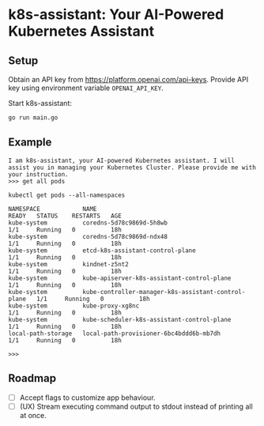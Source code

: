 # k8s-assistant: Your AI-Powered Kubernetes Assistant

## Setup

Obtain an API key from https://platform.openai.com/api-keys. Provide
API key using environment variable `OPENAI_API_KEY`.

Start k8s-assistant:

```bash
go run main.go
```

## Example

```
I am k8s-assistant, your AI-powered Kubernetes assistant. I will assist you in managing your Kubernetes Cluster. Please provide me with your instruction.
>>> get all pods

kubectl get pods --all-namespaces

NAMESPACE            NAME                                                  READY   STATUS    RESTARTS   AGE
kube-system          coredns-5d78c9869d-5h8wb                              1/1     Running   0          18h
kube-system          coredns-5d78c9869d-ndx48                              1/1     Running   0          18h
kube-system          etcd-k8s-assistant-control-plane                      1/1     Running   0          18h
kube-system          kindnet-z5nt2                                         1/1     Running   0          18h
kube-system          kube-apiserver-k8s-assistant-control-plane            1/1     Running   0          18h
kube-system          kube-controller-manager-k8s-assistant-control-plane   1/1     Running   0          18h
kube-system          kube-proxy-xg8nc                                      1/1     Running   0          18h
kube-system          kube-scheduler-k8s-assistant-control-plane            1/1     Running   0          18h
local-path-storage   local-path-provisioner-6bc4bddd6b-mb7dh               1/1     Running   0          18h

>>>
```

## Roadmap

- [ ] Accept flags to customize app behaviour.
- [ ] (UX) Stream executing command output to stdout instead of printing all at once.
